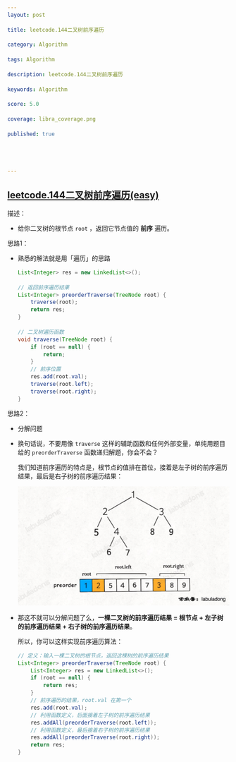 ```yaml
---
layout: post

title: leetcode.144二叉树前序遍历

category: Algorithm

tags: Algorithm

description: leetcode.144二叉树前序遍历

keywords: Algorithm

score: 5.0

coverage: libra_coverage.png

published: true




---
```


##  [leetcode.144二叉树前序遍历(easy)](https://leetcode.cn/problems/binary-tree-preorder-traversal/)

描述：

- 给你二叉树的根节点 `root` ，返回它节点值的 **前序** 遍历。

思路1：

- 熟悉的解法就是用「遍历」的思路

  ```java
  List<Integer> res = new LinkedList<>();
  
  // 返回前序遍历结果
  List<Integer> preorderTraverse(TreeNode root) {
      traverse(root);
      return res;
  }
  
  // 二叉树遍历函数
  void traverse(TreeNode root) {
      if (root == null) {
          return;
      }
      // 前序位置
      res.add(root.val);
      traverse(root.left);
      traverse(root.right);
  }
  
  ```

思路2：

- 分解问题

- 换句话说，不要用像 `traverse` 这样的辅助函数和任何外部变量，单纯用题目给的 `preorderTraverse` 函数递归解题，你会不会？

  我们知道前序遍历的特点是，根节点的值排在首位，接着是左子树的前序遍历结果，最后是右子树的前序遍历结果：

  ![img](/assets/imgs/3-16645066399681.jpeg)

- 那这不就可以分解问题了么，**一棵二叉树的前序遍历结果 = 根节点 + 左子树的前序遍历结果 + 右子树的前序遍历结果**。

  所以，你可以这样实现前序遍历算法：

  ```java
  // 定义：输入一棵二叉树的根节点，返回这棵树的前序遍历结果
  List<Integer> preorderTraverse(TreeNode root) {
      List<Integer> res = new LinkedList<>();
      if (root == null) {
          return res;
      }
      // 前序遍历的结果，root.val 在第一个
      res.add(root.val);
      // 利用函数定义，后面接着左子树的前序遍历结果
      res.addAll(preorderTraverse(root.left));
      // 利用函数定义，最后接着右子树的前序遍历结果
      res.addAll(preorderTraverse(root.right));
      return res;
  }
  
  ```

  

